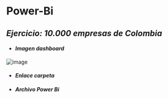 # Power-Bi 
## *Ejercicio: 10.000 empresas de Colombia*


 * #### *Imagen dashboard*
![image](https://github.com/user-attachments/assets/644c0ec2-bf4c-4de1-a717-2a96202d18ed) 

 * #### *Enlace carpeta*

 * #### *Archivo Power Bi*
